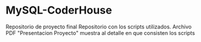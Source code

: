 # MySQL-CoderHouse
Repositorio de proyecto final
Repositorio con los scripts utilizados.
Archivo PDF "Presentacion Proyecto" muestra al detalle en que consisten los scripts
